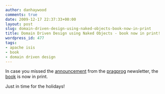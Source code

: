 ```yaml
---
author: danhaywood
comments: true
date: 2009-12-17 22:37:33+00:00
layout: post
slug: domain-driven-design-using-naked-objects-book-now-in-print
title: Domain Driven Design using Naked Objects - book now in print!
wordpress_id: 477
tags:
- apache isis
- book
- domain driven design
---
```


In case you missed the [announcement](http://www.pragprog.com/news/naked-objects-and-web-design-for-developers-in-print) from the [pragprog](http://www.pragprog.com) newsletter, the [book](http://www.pragprog.com/titles/dhnako) is now in print.

Just in time for the holidays!
